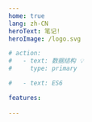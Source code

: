 ```yaml
---
home: true
lang: zh-CN
heroText: 笔记!
heroImage: /logo.svg

# action:
#   - text: 数据结构 💡
#     type: primary

#   - text: ES6

features:
  
---
```

<!-- - title: 复合面试题
    details: 面试题的一部分汇总
    link: /algorithm/interview/baseInterview/
  - title: mozilla-js
    details: mozilla js 文档
    link: /mozillajs/baseObject/symbol/
  - title: mozilla-css
    details: mozilla css 文档
    link: /mozillaCss/reference/universalSelectors/
  - title: js 概念
    details: js 基础概念
    link: /js/stack/executionStack/
  - title: css
    details: css 面试题
    link: /css/interview/baseCss/
  - title: html
    details: html 面试题
    link: /html/interview/linkImport/
  - title: 浏览器 面试题
    details: 浏览器 面试题
    link: /browser/interview/baseInterview/ -->

<!-- * 算法
    * 第 1 期：基础面试题
        * [第一套综合基础面试题](/technology/algorithm/interview/baseInterview) -->